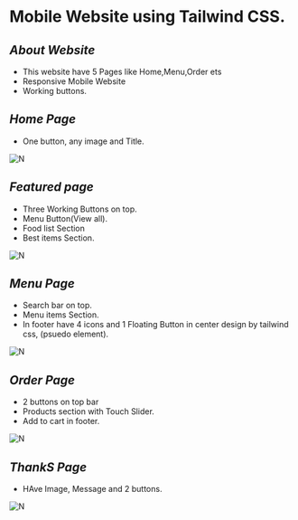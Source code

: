 

# Mobile Website using Tailwind CSS.

## _About Website_
- This website have 5 Pages like Home,Menu,Order ets
- Responsive Mobile Website
- Working buttons.

## _Home Page_

- One button, any image and Title.

![N](/mob-website/images/Home%20(1).png)

## _Featured page_
- Three Working Buttons on top.
- Menu Button(View all).
- Food list Section
- Best items Section.

![N](/mob-website/images/Featured.png)

## _Menu Page_

- Search bar on top.
- Menu items Section.
- In footer have 4 icons and 1 Floating Button in center design by tailwind css, (psuedo element).

![N](/mob-website/images/Screenshot%202023-01-19%20141506.png)

## _Order Page_

- 2 buttons on top bar
- Products section with Touch Slider.
- Add to cart in footer.

![N](/mob-website/images/Screenshot%202023-01-19%20141130.png)

## _ThankS Page_

- HAve Image, Message and 2 buttons.

![N](/mob-website/images/Screenshot%202023-01-19%20141539.png)